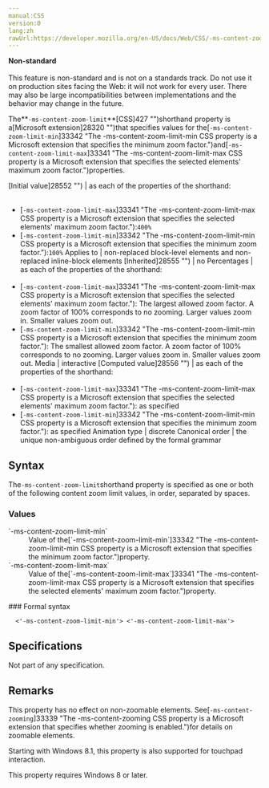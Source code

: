 ```yaml
---
manual:CSS
version:0
lang:zh
rawUrl:https://developer.mozilla.org/en-US/docs/Web/CSS/-ms-content-zoom-limit
---
```






**Non-standard**<br></br>This feature is non-standard and is not on a standards track. Do not use it on production sites facing the Web: it will not work for every user. There may also be large incompatibilities between implementations and the behavior may change in the future.






The**`-ms-content-zoom-limit`**[CSS]427 "")shorthand property is a[Microsoft extension]28320 "")that specifies values for the[`-ms-content-zoom-limit-min`]33342 "The -ms-content-zoom-limit-min CSS property is a Microsoft extension that specifies the minimum zoom factor.")and[`-ms-content-zoom-limit-max`]33341 "The -ms-content-zoom-limit-max CSS property is a Microsoft extension that specifies the selected elements' maximum zoom factor.")properties.


[Initial value]28552 "") | as each of the properties of the shorthand:<br></br>
* [`-ms-content-zoom-limit-max`]33341 "The -ms-content-zoom-limit-max CSS property is a Microsoft extension that specifies the selected elements' maximum zoom factor."):`400%`
* [`-ms-content-zoom-limit-min`]33342 "The -ms-content-zoom-limit-min CSS property is a Microsoft extension that specifies the minimum zoom factor."):`100%` 
Applies to | non-replaced block-level elements and non-replaced inline-block elements 
[Inherited]28555 "") | no 
Percentages | as each of the properties of the shorthand:<br></br>
* [`-ms-content-zoom-limit-max`]33341 "The -ms-content-zoom-limit-max CSS property is a Microsoft extension that specifies the selected elements' maximum zoom factor."): The largest allowed zoom factor. A zoom factor of 100% corresponds to no zooming. Larger values zoom in. Smaller values zoom out.
* [`-ms-content-zoom-limit-min`]33342 "The -ms-content-zoom-limit-min CSS property is a Microsoft extension that specifies the minimum zoom factor."): The smallest allowed zoom factor. A zoom factor of 100% corresponds to no zooming. Larger values zoom in. Smaller values zoom out. 
Media | interactive 
[Computed value]28556 "") | as each of the properties of the shorthand:<br></br>
* [`-ms-content-zoom-limit-max`]33341 "The -ms-content-zoom-limit-max CSS property is a Microsoft extension that specifies the selected elements' maximum zoom factor."): as specified
* [`-ms-content-zoom-limit-min`]33342 "The -ms-content-zoom-limit-min CSS property is a Microsoft extension that specifies the minimum zoom factor."): as specified 
Animation type | discrete 
Canonical order | the unique non-ambiguous order defined by the formal grammar 


## Syntax<a name="Syntax"></a>


The`-ms-content-zoom-limit`shorthand property is specified as one or both of the following content zoom limit values, in order, separated by spaces.


### Values<a name="Values"></a>
<dl><dt id=''>`-ms-content-zoom-limit-min`</dt><dd>Value of the[`-ms-content-zoom-limit-min`]33342 "The -ms-content-zoom-limit-min CSS property is a Microsoft extension that specifies the minimum zoom factor.")property.</dd><dt id=''>`-ms-content-zoom-limit-max`</dt><dd>Value of the[`-ms-content-zoom-limit-max`]33341 "The -ms-content-zoom-limit-max CSS property is a Microsoft extension that specifies the selected elements' maximum zoom factor.")property.</dd></dl>
### Formal syntax<a name="Formal_syntax"></a>

```
  <'-ms-content-zoom-limit-min'> <'-ms-content-zoom-limit-max'>

```

## Specifications<a name="Specifications"></a>


Not part of any specification.


## Remarks<a name="Remarks"></a>


This property has no effect on non-zoomable elements. See[`-ms-content-zooming`]33339 "The -ms-content-zooming CSS property is a Microsoft extension that specifies whether zooming is enabled.")for details on zoomable elements.



Starting with Windows 8.1, this property is also supported for touchpad interaction.



This property requires Windows 8 or later.




